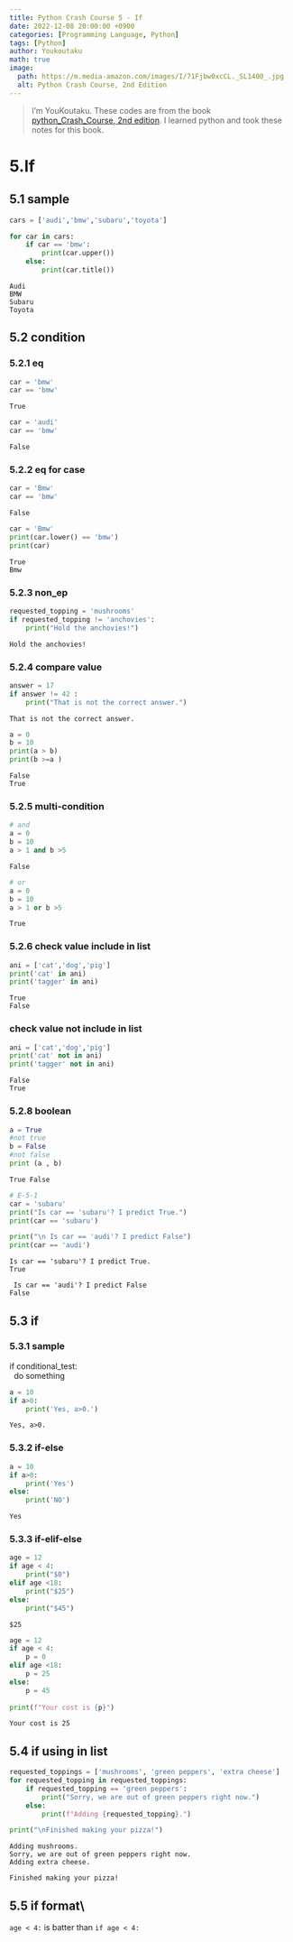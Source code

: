 ```yaml
---
title: Python Crash Course 5 - If
date: 2022-12-08 20:00:00 +0900
categories: [Programming Language, Python]
tags: [Python]
author: Youkoutaku
math: true
image:
  path: https://m.media-amazon.com/images/I/71Fjbw0xcCL._SL1400_.jpg
  alt: Python Crash Course, 2nd Edition
---
```


> I’m YouKoutaku. These codes are from the book [python_Crash_Course, 2nd edition](https://books.google.co.jp/books/about/Python_Crash_Course_2nd_Edition.html?id=w1v6DwAAQBAJ&redir_esc=y). I learned python and took these notes for this book.

# 5.If
## 5.1 sample


```python
cars = ['audi','bmw','subaru','toyota']

for car in cars:
    if car == 'bmw':
        print(car.upper())
    else:
        print(car.title())

```

    Audi
    BMW
    Subaru
    Toyota
    

## 5.2 condition
### 5.2.1 eq


```python
car = 'bmw'
car == 'bmw'
```




    True




```python
car = 'audi'
car == 'bmw'
```




    False



### 5.2.2 eq for case


```python
car = 'Bmw'
car == 'bmw'
```




    False




```python
car = 'Bmw'
print(car.lower() == 'bmw')
print(car)
```

    True
    Bmw
    

### 5.2.3 non_ep


```python
requested_topping = 'mushrooms'
if requested_topping != 'anchovies':
    print("Hold the anchovies!")
```

    Hold the anchovies!
    

### 5.2.4 compare value


```python
answer = 17
if answer != 42 :
    print("That is not the correct answer.")
```

    That is not the correct answer.
    


```python
a = 0
b = 10
print(a > b)
print(b >=a )
```

    False
    True
    

### 5.2.5 multi-condition


```python
# and
a = 0
b = 10
a > 1 and b >5

```




    False




```python
# or
a = 0
b = 10
a > 1 or b >5
```




    True



### 5.2.6 check value include in list


```python
ani = ['cat','dog','pig']
print('cat' in ani)
print('tagger' in ani)
```

    True
    False
    

### check value not include in list


```python
ani = ['cat','dog','pig']
print('cat' not in ani)
print('tagger' not in ani)
```

    False
    True
    

### 5.2.8 boolean


```python
a = True
#not true
b = False
#not false
print (a , b)
```

    True False
    


```python
# E-5-1
car = 'subaru'
print("Is car == 'subaru'? I predict True.")
print(car == 'subaru')

print("\n Is car == 'audi'? I predict False")
print(car == 'audi')
```

    Is car == 'subaru'? I predict True.
    True
    
     Is car == 'audi'? I predict False
    False
    

## 5.3 if
### 5.3.1 sample
if conditional_test:  
&nbsp; do something


```python
a = 10
if a>0:
    print('Yes, a>0.')
```

    Yes, a>0.
    

### 5.3.2 if-else


```python
a = 10
if a>0:
    print('Yes')
else:
    print('NO')
```

    Yes
    

### 5.3.3 if-elif-else


```python
age = 12
if age < 4:
    print("$0")
elif age <18:
    print("$25")
else:
    print("$45")
```

    $25
    


```python
age = 12
if age < 4:
    p = 0
elif age <18:
    p = 25
else:
    p = 45
    
print(f"Your cost is {p}")
```

    Your cost is 25
    

## 5.4 if using in list


```python
requested_toppings = ['mushrooms', 'green peppers', 'extra cheese']
for requested_topping in requested_toppings:
    if requested_topping == 'green peppers': 
        print("Sorry, we are out of green peppers right now.") 
    else: 
        print(f"Adding {requested_topping}.") 

print("\nFinished making your pizza!")
```

    Adding mushrooms.
    Sorry, we are out of green peppers right now.
    Adding extra cheese.
    
    Finished making your pizza!
    

## 5.5 if format\
`age < 4:`
is batter than
`if age < 4:`
